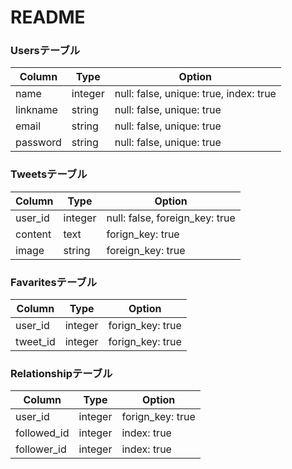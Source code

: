 # README


### Usersテーブル

|Column|Type|Option|
|------|----|------|
|name|integer|null: false, unique: true, index: true|
|linkname|string|null: false, unique: true|
|email|string|null: false, unique: true|
|password|string|null: false, unique: true|


### Tweetsテーブル

|Column|Type|Option|
|------|----|------|
|user_id|integer|null: false, foreign_key: true|
|content|text|forign_key: true|
|image|string|foreign_key: true|


### Favaritesテーブル

|Column|Type|Option|
|------|----|------|
|user_id|integer|forign_key: true|
|tweet_id|integer|forign_key: true|


### Relationshipテーブル

|Column|Type|Option|
|------|----|------|
|user_id|integer|forign_key: true|
|followed_id|integer|index: true|
|follower_id|integer|index: true|